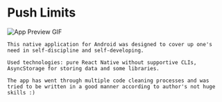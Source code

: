 # Push Limits
![App Preview GIF](https://raw.githubusercontent.com/matvienkont/push-limits/master/application_preview.gif)
```
This native application for Android was designed to cover up one's need in self-discipline and self-developing. 

Used technologies: pure React Native without supportive CLIs, AsyncStorage for storing data and some libraries.

The app has went through multiple code cleaning processes and was tried to be written in a good manner according to author's not huge skills :)
```
